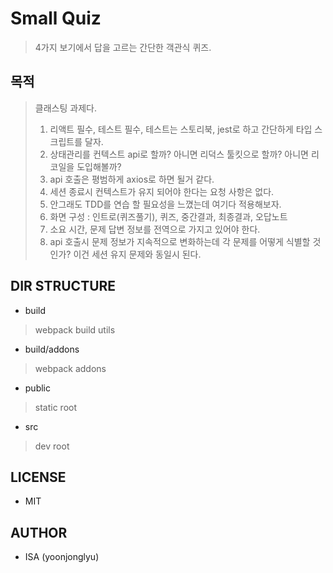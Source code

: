 # Small Quiz
> 4가지 보기에서 답을 고르는 간단한 객관식 퀴즈.

## 목적
> 클래스팅 과제다.  
> 1. 리액트 필수, 테스트 필수, 테스트는 스토리북, jest로 하고 간단하게 타입 스크립트를 달자.  
> 2. 상태관리를 컨텍스트 api로 할까? 아니면 리덕스 툴킷으로 할까? 아니면 리코일을 도입해볼까?  
> 3. api 호출은 평범하게 axios로 하면 될거 같다.  
> 4. 세션 종료시 컨텍스트가 유지 되어야 한다는 요청 사항은 없다.  
> 5. 안그래도 TDD를 연습 할 필요성을 느꼈는데 여기다 적용해보자.
> 6. 화면 구성 : 인트로(퀴즈풀기), 퀴즈, 중간결과, 최종결과, 오답노트
> 7. 소요 시간, 문제 답변 정보를 전역으로 가지고 있어야 한다.  
> 8. api 호출시 문제 정보가 지속적으로 변화하는데 각 문제를 어떻게 식별할 것인가? 이건 세션 유지 문제와 동일시 된다.

## DIR STRUCTURE
- build 
> webpack build utils
- build/addons
> webpack addons
- public
> static root
- src
> dev root

## LICENSE
- MIT

## AUTHOR
- ISA (yoonjonglyu)